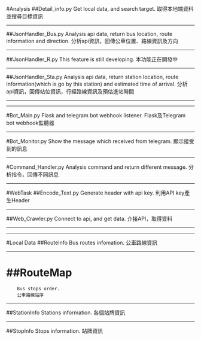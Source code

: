 #Analysis
##Detail_info.py
        Get local data, and search target.
        取得本地端資料並搜尋目標資訊

---
##JsonHandler_Bus.py
        Analysis api data, return bus location, route information and direction.
        分析api資訊，回傳公車位置、路線資訊及方向

---
##JsonHandler_R.py
        This feature is still developing.
        本功能正在開發中

---
##JsonHandler_Sta.py
        Analysis api data, return station location, route information(which is go by this station) and estimated time of arrival.
        分析api資訊，回傳站位資訊，行經路線資訊及預估進站時間

---
---

#Bot_Main.py
        Flask and telegram bot webhook listener.
        Flask及Telegram bot webhook監聽器

---
#Bot_Monitor.py
        Show the message which received from telegram.
        顯示接受到的訊息

---
#Command_Handler.py
        Analysis command and return different message.
        分析指令，回傳不同訊息

---

#WebTask
##Encode_Text.py
        Generate header with api key.
        利用API key產生Header

---
##Web_Crawler.py
        Connect to api, and get data.
        介接API，取得資料

---
---

#Local Data
##RouteInfo
        Bus routes infomation.
        公車路線資訊

---
##RouteMap
===
        Bus stops order.
        公車路線站序

---
##StationInfo
        Stations information.
        各個站牌資訊

---
##StopInfo
        Stops information.
        站牌資訊